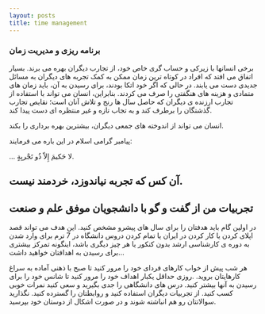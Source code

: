 ```yaml
---
layout: posts
title: time management
---
```


### برنامه ریزی و مدیریت زمان

برخی انسانها با زیرکی و حساب گری خاص خود، از تجارب دیگران بهره می برند. بسیار اتفاق می افتد که افراد در کوتاه ترین زمان ممکن به کمک تجربه های دیگران به مسائل جدیدی دست می یابند. در حالی که اگر خود اتکا بودند، برای رسیدن به آن، باید زمان های متمادی و هزینه های هنگفتی را صرف می کردند. بنابراین، انسان می تواند با استفاده از تجارب ارزنده ی دیگران که حاصل سال ها رنج و تلاش آنان است؛ نقایص تجارب گذشتگان را برطرف کند و به تجاب تازه و غیر منتظره ای دست پیدا کند.

انسان می تواند از اندوخته های جمعی دیگران، بیشترین بهره برداری را بکند.

پیامبر گرامی اسلام در این باره می فرمایند:

... لا حَکیمَ إِلاّ ذُو تَجْربِةٍ.

آن کس که تجربه نیاندوزد، خردمند نیست.
---
## تجربیات من از گفت و گو با دانشجویان موفق علم و صنعت 

 در اولین گام باید هدفتان را برای سال های پیشرو مشخص کنید. 
این هدف می تواند قصد اپلای کردن  یا کار کردن در ایران یا تمام کردن دروس دانشگاه در 7 ترم برای وارد شدن به دوره ی کارشناسی ارشد بدون کنکور یا هر چیز دیگری باشد، اینگونه 
تمرکز بیشتری برای رسیدن به اهدافتان خواهید داشت...

هر شب پیش از خواب کارهای فردای خود را مرور کنید تا صبح با ذهنی آماده به سراغ کارهایتان بروید.
.روزی حداقل یکبار اهداف خود را مرور کنید تا شانس خود را برای رسیدن به آنها بیشتر کنید.
 درس های دانشگاهی را جدی بگیرید و سعی کنید نمرات خوبی کسب کنید.
 از تجربیات دیگران استفاده کنید و روابطتان را گسترده کنید.
 نگذارید سوالاتتان رو هم انباشته شوند و در صورت اشکال از دوستان خود بپرسید.
 

